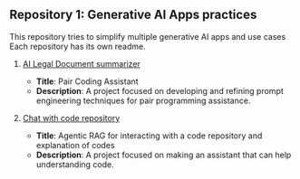 ## Repository 1: Generative AI Apps practices

This repository tries to simplify multiple generative AI apps and use cases
Each repository has its own readme.

1. [AI Legal Document summarizer](./ai_legal_document_summarizer)
   - **Title**: Pair Coding Assistant
   - **Description**: A project focused on developing and refining prompt engineering techniques for pair programming assistance.

2. [Chat with code repository](./chat_with_codesnippet)
   - **Title**: Agentic RAG for interacting with a code repository and explanation of codes
   - **Description**: A project focused on making an assistant that can help understanding code.
